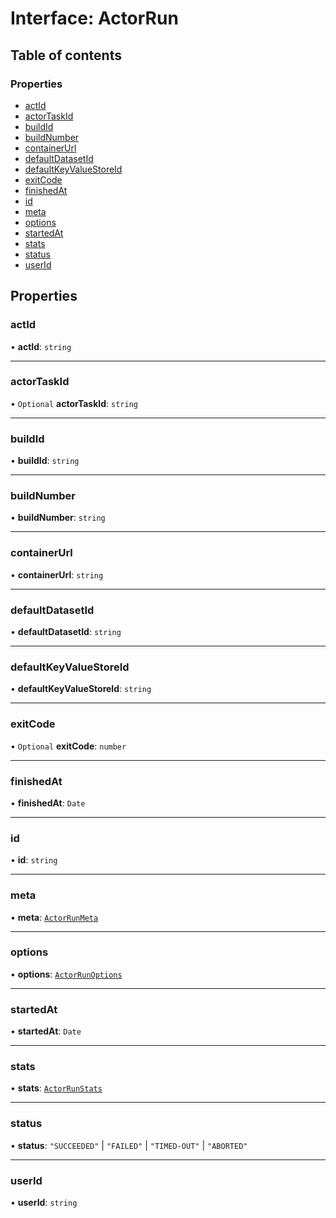 # Interface: ActorRun

## Table of contents

### Properties

- [actId](ActorRun.md#actid)
- [actorTaskId](ActorRun.md#actortaskid)
- [buildId](ActorRun.md#buildid)
- [buildNumber](ActorRun.md#buildnumber)
- [containerUrl](ActorRun.md#containerurl)
- [defaultDatasetId](ActorRun.md#defaultdatasetid)
- [defaultKeyValueStoreId](ActorRun.md#defaultkeyvaluestoreid)
- [exitCode](ActorRun.md#exitcode)
- [finishedAt](ActorRun.md#finishedat)
- [id](ActorRun.md#id)
- [meta](ActorRun.md#meta)
- [options](ActorRun.md#options)
- [startedAt](ActorRun.md#startedat)
- [stats](ActorRun.md#stats)
- [status](ActorRun.md#status)
- [userId](ActorRun.md#userid)

## Properties

### <a id="actid" name="actid"></a> actId

• **actId**: `string`

___

### <a id="actortaskid" name="actortaskid"></a> actorTaskId

• `Optional` **actorTaskId**: `string`

___

### <a id="buildid" name="buildid"></a> buildId

• **buildId**: `string`

___

### <a id="buildnumber" name="buildnumber"></a> buildNumber

• **buildNumber**: `string`

___

### <a id="containerurl" name="containerurl"></a> containerUrl

• **containerUrl**: `string`

___

### <a id="defaultdatasetid" name="defaultdatasetid"></a> defaultDatasetId

• **defaultDatasetId**: `string`

___

### <a id="defaultkeyvaluestoreid" name="defaultkeyvaluestoreid"></a> defaultKeyValueStoreId

• **defaultKeyValueStoreId**: `string`

___

### <a id="exitcode" name="exitcode"></a> exitCode

• `Optional` **exitCode**: `number`

___

### <a id="finishedat" name="finishedat"></a> finishedAt

• **finishedAt**: `Date`

___

### <a id="id" name="id"></a> id

• **id**: `string`

___

### <a id="meta" name="meta"></a> meta

• **meta**: [`ActorRunMeta`](ActorRunMeta.md)

___

### <a id="options" name="options"></a> options

• **options**: [`ActorRunOptions`](ActorRunOptions.md)

___

### <a id="startedat" name="startedat"></a> startedAt

• **startedAt**: `Date`

___

### <a id="stats" name="stats"></a> stats

• **stats**: [`ActorRunStats`](ActorRunStats.md)

___

### <a id="status" name="status"></a> status

• **status**: ``"SUCCEEDED"`` \| ``"FAILED"`` \| ``"TIMED-OUT"`` \| ``"ABORTED"``

___

### <a id="userid" name="userid"></a> userId

• **userId**: `string`
